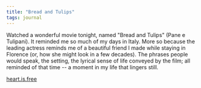 ```yaml
---
title: "Bread and Tulips"
tags: journal
---
```


Watched a wonderful movie tonight, named "Bread and Tulips" (Pane e
Tulipani).  It reminded me so much of my days in Italy.  More so because
the leading actress reminds me of a beautiful friend I made while
staying in Florence (or, how she might look in a few decades).  The
phrases people would speak, the setting, the lyrical sense of life
conveyed by the film; all reminded of that time -- a moment in my life
that lingers still.

[heart.is.free](heart.is.free)


